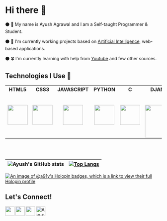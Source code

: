 # Hi there :wave:
⚫ 👋 My name is Ayush Agrawal and I am a Self-taught Programmer & Student.

⚫ 🔭 I'm currently working projects based on <a href = "https://en.wikipedia.org/wiki/Artificial_intelligence">Artificial Intelligence</a>, web-based applications.

⚫ 🍀 I'm currently learning with help from <a href = "https://www.youtube.com">Youtube</a> and few other sources.
## Technologies I Use 🚀

<table>
  <tbody>
    <tr valign="top">
      <td width="15%" align="center">
        <span><strong>HTML5</strong></span><br><br><br>
        <img height="64px" src="https://cdn.svgporn.com/logos/html-5.svg">
      </td>
      <td width="15%" align="center">
        <span><strong>CSS3</strong></span><br><br><br>
        <img height="64px" src="https://cdn.svgporn.com/logos/css-3.svg">
      </td>
      <td width="15%" align="center">
        <span><strong>JAVASCRIPT</strong></span><br><br><br>
        <img height="64px" src="https://cdn.svgporn.com/logos/javascript.svg">
      </td>
      <td width="15%" align="center">
        <span><strong>PYTHON</strong></span><br><br><br>
        <img height="64px" src="https://cdn.svgporn.com/logos/python.svg">
      </td>
      <td width="15%" align="center">
        <span><strong>C</strong></span><br><br><br>
        <img height="64px" src="https://cdn.svgporn.com/logos/c.svg">
      </td>
       <td width="15%" align="center">
        <span><strong>DJANGO</strong></span><br><br><br>
        <img width="104px" src="https://cdn.svgporn.com/logos/django-icon.svg">
      </td>
      <td width="15%" align="center">
          <span><strong>BOOTSTRAP</strong></span><br><br><br>
          <img width="104px" src="https://cdn.svgporn.com/logos/bootstrap.svg">
      </td>
      <td width="15%" align="center">
          <span><strong>REACTJS</strong></span><br><br><br>
          <img width="104px" src="https://cdn.svgporn.com/logos/react.svg">
      </td>
      </tbody>
</table>
<br>

<br>
 
| ![Ayush's GitHub stats](https://github-readme-stats.vercel.app/api?username=A91y&count_private=true&show_icons=true&theme=tokyonight) | [![Top Langs](https://github-readme-stats.vercel.app/api/top-langs/?username=A91y&layout=compact&theme=tokyonight&hide=jupyter%20notebook&size_weight=0.5&count_weight=0.5)](https://github.com/A91y?tab=repositories) |
| - | - |

[![An image of @a91y's Holopin badges, which is a link to view their full Holopin profile](https://holopin.me/a91y)](https://holopin.io/@a91y)

## Let's Connect! 

  <a href="https://instagram.com/AyushAgr91">
    <img align="left" width="30px" src="https://raw.githubusercontent.com/rahuldkjain/github-profile-readme-generator/master/src/images/icons/Social/instagram.svg" />
  </a>
  <a href="https://twitter.com/AyushAgr91">
    <img align="left" width="30px" src="https://cdn.svgporn.com/logos/twitter.svg" />
  </a>
  <a href="https://linkedin.com/in/AyushAgr91">
    <img align="left" width="30px" src="https://cdn.svgporn.com/logos/linkedin-icon.svg" />
  </a>
  <a href="https://ayushagr.hashnode.dev/">
    <img align="left" width="30px" src="https://cdn.hashnode.com/res/hashnode/image/upload/v1611902473383/CDyAuTy75.png" title="Hashnode" alt="Ayush Agrawal Hashnode blog" />
  </a>



